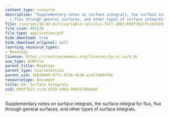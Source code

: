 ```yaml
---
content_type: resource
description: "Supplementary notes on surface integrals, the surface integral for flux,\
  \ flux through general surfaces, and other types of surface integrals.\r\n\r\n"
file: /courses/18-02-multivariable-calculus-fall-2007/b99f7b21fccbe519c0839995574b4da8_surface_integrls.pdf
file_size: 401578
file_type: application/pdf
hide_download: true
hide_download_original: null
learning_resource_types:
- Readings
license: https://creativecommons.org/licenses/by-nc-sa/4.0/
ocw_type: OCWFile
parent_title: Readings
parent_type: CourseSection
parent_uid: 16819b09-677c-9716-4136-acd1fd60474c
resourcetype: Document
title: V9. Surface Integrals
uid: b99f7b21-fccb-e519-c083-9995574b4da8
---
```

Supplementary notes on surface integrals, the surface integral for flux, flux through general surfaces, and other types of surface integrals.

